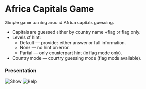 # Africa Capitals Game
Simple game turning around Africa capitals guessing.

- Capitals are guessed either by country name +flag or flag only.
- Levels of hint: 
    - Default      — provides either answer or full information.
    - None         — no hint on error.
    - Partial      — only counterpart hint (in flag mode only).
- Country mode — country guessing mode (flag mode available).


### Presentation

![Show](http://software9119.technology/files/africacapitalsgame/show.png)
![Help](http://software9119.technology/files/africacapitalsgame/help.png)

